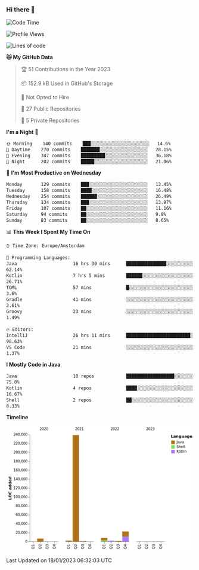 ### Hi there 👋


<!--START_SECTION:waka-->
![Code Time](http://img.shields.io/badge/Code%20Time-2%2C898%20hrs%201%20min-blue)

![Profile Views](http://img.shields.io/badge/Profile%20Views-5-blue)

![Lines of code](https://img.shields.io/badge/From%20Hello%20World%20I%27ve%20Written-283%20Thousand%20lines%20of%20code-blue)

**🐱 My GitHub Data** 

> 🏆 51 Contributions in the Year 2023
 > 
> 📦 152.9 kB Used in GitHub's Storage 
 > 
> 🚫 Not Opted to Hire
 > 
> 📜 27 Public Repositories 
 > 
> 🔑 5 Private Repositories  
 > 
**I'm a Night 🦉** 

```text
🌞 Morning    140 commits    ███░░░░░░░░░░░░░░░░░░░░░░   14.6% 
🌆 Daytime    270 commits    ███████░░░░░░░░░░░░░░░░░░   28.15% 
🌃 Evening    347 commits    █████████░░░░░░░░░░░░░░░░   36.18% 
🌙 Night      202 commits    █████░░░░░░░░░░░░░░░░░░░░   21.06%

```
📅 **I'm Most Productive on Wednesday** 

```text
Monday       129 commits    ███░░░░░░░░░░░░░░░░░░░░░░   13.45% 
Tuesday      158 commits    ████░░░░░░░░░░░░░░░░░░░░░   16.48% 
Wednesday    254 commits    ██████░░░░░░░░░░░░░░░░░░░   26.49% 
Thursday     134 commits    ███░░░░░░░░░░░░░░░░░░░░░░   13.97% 
Friday       107 commits    ██░░░░░░░░░░░░░░░░░░░░░░░   11.16% 
Saturday     94 commits     ██░░░░░░░░░░░░░░░░░░░░░░░   9.8% 
Sunday       83 commits     ██░░░░░░░░░░░░░░░░░░░░░░░   8.65%

```


📊 **This Week I Spent My Time On** 

```text
⌚︎ Time Zone: Europe/Amsterdam

💬 Programming Languages: 
Java                     16 hrs 30 mins      ███████████████░░░░░░░░░░   62.14% 
Kotlin                   7 hrs 5 mins        ██████░░░░░░░░░░░░░░░░░░░   26.71% 
TOML                     57 mins             █░░░░░░░░░░░░░░░░░░░░░░░░   3.6% 
Gradle                   41 mins             ░░░░░░░░░░░░░░░░░░░░░░░░░   2.61% 
Groovy                   23 mins             ░░░░░░░░░░░░░░░░░░░░░░░░░   1.49%

🔥 Editors: 
IntelliJ                 26 hrs 11 mins      ████████████████████████░   98.63% 
VS Code                  21 mins             ░░░░░░░░░░░░░░░░░░░░░░░░░   1.37%

```

**I Mostly Code in Java** 

```text
Java                     18 repos            ██████████████████░░░░░░░   75.0% 
Kotlin                   4 repos             ████░░░░░░░░░░░░░░░░░░░░░   16.67% 
Shell                    2 repos             ██░░░░░░░░░░░░░░░░░░░░░░░   8.33%

```


**Timeline**

![Chart not found](https://raw.githubusercontent.com/powercasgamer/powercasgamer/master/charts/bar_graph.png) 


 Last Updated on 18/01/2023 06:32:03 UTC
<!--END_SECTION:waka-->
